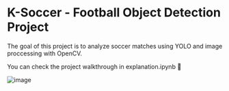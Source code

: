 # K-Soccer - Football Object Detection Project

The goal of this project is to analyze soccer matches using YOLO and image proccessing with OpenCV. 



You can check the project walkthrough in explanation.ipynb  🚀

![image](https://github.com/user-attachments/assets/5bd4a114-b369-4f2a-992c-7a11ba9b9fa0)
